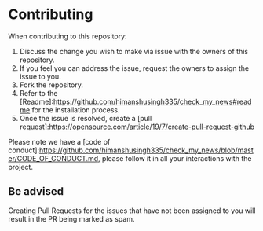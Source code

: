 # Contributing

When contributing to this repository:
1. Discuss the change you wish to make via issue with the owners of this repository.
2. If you feel you can address the issue, request the owners to assign the issue to you.
3. Fork the repository.
4. Refer to the [Readme]:https://github.com/himanshusingh335/check_my_news#readme for the installation process.
5. Once the issue is resolved, create a [pull request]:https://opensource.com/article/19/7/create-pull-request-github

Please note we have a [code of conduct]:https://github.com/himanshusingh335/check_my_news/blob/master/CODE_OF_CONDUCT.md, please follow it in all your interactions with the project.

## Be advised

Creating Pull Requests for the issues that have not been assigned to you will result in the PR being marked as spam.
